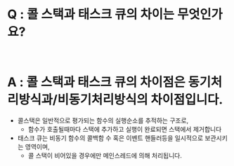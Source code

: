# Q : 콜 스택과 태스크 큐의 차이는 무엇인가요?

<br />

# A : 콜 스택과 태스크 큐의 차이점은 동기처리방식과/비동기처리방식의 차이점입니다.

- 콜스택은 일반적으로 평가되는 함수의 실행순소를 추적하는 구조로,
  - 함수가 호출될때마다 스택에 추가하고 실행이 완료되면 스택에서 제거합니다
- 태스크 큐는 비동기 함수의 콜백함 수 혹은 이벤트 핸들러등을 일시적으로 보관시키는 영역이며,
  - 콜 스택이 비어있을 경우에만 메인스레드에 의해 처리됩니다.
